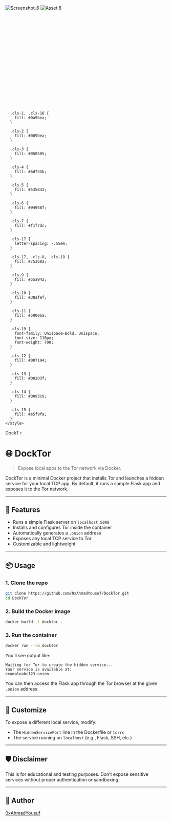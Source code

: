 ![Screenshot_6](https://github.com/user-attachments/assets/535fc71b-04c3-4bae-b575-0ace1af136a0)
![Asset 8](https://github.com/user-attachments/assets/383419ff-78f9-491b-9b93-4e7cd2faf012)<?xml version="1.0" encoding="UTF-8"?>
<svg id="Layer_2" data-name="Layer 2" xmlns="http://www.w3.org/2000/svg" viewBox="0 0 907.39 537.7">
  <defs>
    <style>
      .cls-1, .cls-2, .cls-3, .cls-4, .cls-5, .cls-6, .cls-7, .cls-8, .cls-9, .cls-10, .cls-11, .cls-12, .cls-13, .cls-14, .cls-15 {
        stroke-width: 0px;
      }

      .cls-1, .cls-16 {
        fill: #0a9bea;
      }

      .cls-2 {
        fill: #009bea;
      }

      .cls-3 {
        fill: #050505;
      }

      .cls-4 {
        fill: #6d735b;
      }

      .cls-5 {
        fill: #535843;
      }

      .cls-6 {
        fill: #94948f;
      }

      .cls-7 {
        fill: #f1f7dc;
      }

      .cls-17 {
        letter-spacing: -.55em;
      }

      .cls-17, .cls-8, .cls-18 {
        fill: #75368a;
      }

      .cls-9 {
        fill: #55a942;
      }

      .cls-10 {
        fill: #38afef;
      }

      .cls-11 {
        fill: #50006a;
      }

      .cls-19 {
        font-family: Unispace-Bold, Unispace;
        font-size: 116px;
        font-weight: 700;
      }

      .cls-12 {
        fill: #007194;
      }

      .cls-13 {
        fill: #00203f;
      }

      .cls-14 {
        fill: #0093c9;
      }

      .cls-15 {
        fill: #e5f9fa;
      }
    </style>
  </defs>
  <g id="Layer_1-2" data-name="Layer 1">
    <path class="cls-13" d="M312.46,535.35c-61.79-2.89-106.06-59.92-104.18-123.01,1.79-59.9,50.36-108.63,111.81-113.82,5.7-.48,14.56-9.29,15.35-15.13,8.97-66.09,55.49-118.54,120.55-134.03,62.24-14.82,128.24,11.42,164.79,65.27,1.03,1.52,5.05,2.72,6.58,1.93,44.34-22.89,88.81-23.3,131.51,2.44,43.01,25.93,63.99,65.44,63.91,115.97,0,2.34,2.97,6.34,5.15,6.8,48.09,10.17,83.65,56.28,79.05,103.01-5.28,53.62-46.13,92.36-98.11,92.48-80.5.18-161.01.05-241.51.05,0-.32-170.11,2.01-254.91-1.95Z"/>
    <path class="cls-11" d="M203.82,499.55c-58.87-3.04-120.87,13.28-168.08-37.25C2.01,426.22-8.69,383.93,7.25,337.18c16.18-47.48,50.99-74.61,100.43-83.04,1.42-.24,3.72-2.18,3.67-3.24-6.35-132.04,100.83-204.12,221.95-149.33C373.96,33.2,433.11-2.21,513.5.11c86.91,2.51,168.56,77.26,177.48,162.63.15,1.41-2.23,4.17-3.81,4.51-16.7,3.55-33.46,6.84-50.26,9.86-1.82.33-4.59-.93-5.96-2.37-51.32-53.68-113.67-74.1-185.44-55.49-73.43,19.03-118.34,68.35-136.59,142.08-.82,3.33-5.86,7.22-9.54,8.01-111.12,23.85-152.19,143.23-95.54,230.21Z"/>
    <g>
      <path class="cls-1" d="M453.61,262.34c28.2,0,56.41.01,84.61-.01,5.36,0,10.53-1.09,15.49-3.18,1.44-.61,1.9-1.15,1.08-2.82-6.28-12.78-4.92-25.31,1.53-37.6.25-.49.56-.94.85-1.41,3.87-6.23,3.9-6.27,9.76-1.64,7.65,6.05,13.68,13.22,15.42,23.21.28,1.61,1.22,1.3,2.42,1.2,7.51-.61,14.99-.77,22.3,1.58,3.19,1.03,5.79,3.08,8.59,4.8,1.32.82.73,1.66.35,2.55-6.34,15.18-17.81,22.78-34.19,22.71-3.34-.02-4.82.98-6.2,4.04-17.96,39.64-48.53,63.67-90.9,72.95-13.57,2.97-27.31,4.17-41.17,3.72-16.61-.54-32.49-3.88-46.63-13.21-14.7-9.7-23.85-23.45-29-40.06-3.43-11.05-4.64-22.33-3.37-33.89.26-2.39,1.05-2.98,3.36-2.98,28.57.08,57.14.05,85.71.05v-.02Z"/>
      <path class="cls-10" d="M410.11,161.93c.08.11,0,.26.13.35-.13.66-.5,1.23-.98,1.75.28-.7.57-1.4.85-2.1Z"/>
      <path class="cls-3" d="M516.08,235.7c.29.11.59.22.88.33.1.04.16.07.13.19-.31,1.23.28,2.13,1.27,2.88.58.44,1.29.7,1.93,1.07,1.23.7,2.35,1.49,3.23,2.56,2.59,3.16,2.18,7.55-.99,10.24-1.23,1.05-2.71,1.66-4.35,1.96-2.23.4-4.47.41-6.67-.16-2.42-.63-4.29-1.96-5.48-4-.78-1.34-.95-2.78-.83-4.27.14-1.76,1.01-3.2,2.31-4.47.71-.69,1.55-1.23,2.41-1.76.71-.44,1.41-.89,2.15-1.29,1.03-.56,1.28-1.39,1.11-2.4-.11-.68-.42-1.3-.78-1.89.16-.21.34-.23.59-.13.44.19.91.34,1.36.5.27-.01.47.15.71.22.28.08.54.2.82.3.07.03.15.05.18.13Z"/>
      <path class="cls-2" d="M516.08,235.7c-.57-.21-1.14-.43-1.71-.64.11-.27.13-.56.2-.84.39-1.56,1.03-3.03,1.88-4.42.02-.04.03-.09.12-.09-.21.79-.42,1.58-.63,2.36.02,0,.04.02.05.03,1.15-1.89,2.83-3.33,4.75-4.56-1.22,1.38-2.48,2.72-3.33,4.33,1.38-1.53,3.16-2.5,5.2-3.11-.38.32-.76.65-1.13.97-.85.73-1.64,1.51-2.41,2.31-.75.79-1.45,1.6-2.13,2.44-.28.35-.54.71-.81,1.07-.03.04-.05.09-.05.14Z"/>
      <path class="cls-15" d="M514.18,239.91c-.06.09-.1.19-.1.3-.03.09-.04.18-.09.26-.11.23-.21.47-.32.7-.28.6-.85.93-1.43,1.25-1.08.6-2.13,1.23-3,2.09-.87.86-1.42,1.87-1.68,3.01-.08.34-.02.67.05,1.01.32,1.44,1.05,2.7,1.99,3.87.55.69,1.16,1.32,2.01,1.73.06.03.11.05.22.11-.26-.03-.44-.11-.63-.17-.19-.06-.37-.13-.55-.21-2.33-1.03-3.93-2.65-4.54-4.93-.48-1.83-.23-3.64.94-5.26.52-.72,1.23-1.28,1.96-1.82.82-.62,1.68-1.18,2.6-1.69.61-.34,1.17-.74,1.63-1.25.5-.54.64-1.15.59-1.83-.05-.65-.36-1.21-.64-1.78-.02-.05-.05-.09-.07-.14,0,0,0-.01.02-.04.35.14.7.27,1.04.41.41.16.81.33,1.23.48.16.06.19.13.18.28-.02.4-.02.81-.02,1.21,0,.93.22,1.8.8,2.58.34.45.63.93.92,1.41.65,1.08.91,2.26,1.05,3.46.27,2.31.04,4.6-.52,6.86-.12.49-.39.92-.74,1.31.3-.69.48-1.42.69-2.13.39-1.31.39-2.63.27-3.97-.13-1.41-.72-2.67-1.44-3.89-.21-.36-.41-.73-.65-1.09-.39-.59-.45-1.25-.58-1.91-.02-.12-.04-.24-.07-.36-.02.48.06.95.12,1.42.08.58.38,1.07.69,1.56.85,1.37,1.41,2.82,1.64,4.38.1.71.05,1.41-.04,2.12-.13,1-.33,1.98-.58,2.96-.04.17-.18.3-.18.48-.11-.02-.06-.08-.05-.13.12-.45.2-.9.29-1.35.36-2.03-.1-3.9-1.27-5.64-.32-.48-.49-1-.54-1.55-.02-.21-.05-.42-.09-.63-.07.87-.08,1.74.52,2.49.36.46.58.97.76,1.51.61,1.8.4,3.58-.14,5.35-.18.59-.52,1.11-1.02,1.54-.07.06-.14.11-.22.16-.02-.02-.03-.04-.03-.04.43-.52.62-1.11.66-1.75.03-.53.12-1.05.13-1.57.02-.97-.26-1.88-.54-2.8-.03-.08-.05-.17-.08-.25-.03-.09-.06-.18-.09-.26h0c-.02-.1-.07-.19-.11-.26.06.07-.05.18.01.27.1.49.2.99.3,1.48.23,1.19.18,2.37-.03,3.55-.08.42-.19.83-.36,1.23-.04.09-.08.18-.13.29-.3-.1-.5-.28-.67-.5-.61-.78-1.03-1.65-1.1-2.61-.06-.92.35-1.7.93-2.42.2-.25.41-.5.54-.79.03-.07.08-.14.06-.27-.35.63-1.02,1.01-1.32,1.64-.51,1.09-.65,2.19-.13,3.32.21.47.37.96.74,1.35.12.13.24.25.4.41-.72-.17-1.36-.37-1.89-.78-1.17-.91-1.97-2.05-2.36-3.41-.27-.95.08-1.76.64-2.53.47-.65,1.08-1.17,1.81-1.58.57-.32,1.11-.67,1.47-1.21.27-.4.43-.83.51-1.29-.11.24-.22.48-.34.72-.33.66-.84,1.18-1.55,1.54-.78.39-1.49.85-2.03,1.51-.78.95-1,1.99-.77,3.15.35,1.77,1.47,2.98,3.2,3.78.04.02.07.03.1.05.01,0,.02.02.05.06-.88-.19-1.68-.45-2.28-1.08-.78-.82-1.5-1.68-2.05-2.65-.46-.81-.82-1.64-.95-2.55-.09-.67.18-1.27.46-1.86.53-1.1,1.4-1.95,2.47-2.64.65-.42,1.29-.84,1.97-1.22.68-.39,1.03-.96,1.24-1.63.05-.1.05-.2.1-.3.05-.19.09-.38.14-.57.03-.2.05-.4.1-.52-.03.13-.09.31-.19.49Z"/>
      <path class="cls-2" d="M516.56,254.71c.46-.37.83-.78,1.17-1.22.47-.59.7-1.28.9-1.96.29-.96.43-1.95.46-2.95.04-1.25,0-2.5-.28-3.73-.23-1.04-.44-2.09-.95-3.07-.32-.62-.7-1.21-1.13-1.77-.58-.77-.87-1.62-.89-2.55,0-.4-.05-.81.06-1.2.39.07.41.1.38.45-.06.73.21,1.37.65,1.96.46.61,1.12,1,1.81,1.38.99.54,1.93,1.15,2.83,1.83.87.66,1.54,1.45,2.03,2.37.35.67.58,1.37.69,2.1.14.94.11,1.89-.14,2.82-.3,1.08-.83,2.06-1.65,2.91-.71.73-1.55,1.26-2.51,1.68-.55.24-1.12.45-1.69.62-.56.17-1.14.3-1.74.35Z"/>
      <path class="cls-12" d="M514.18,239.91c.06-.21.12-.41.18-.61.02.23,0,.44-.1.65,0-.03,0-.06-.01-.08-.02.02-.05.03-.07.05Z"/>
      <path class="cls-14" d="M515.13,247.75c-.07-.15-.09-.3-.05-.52.09.2.16.35.16.51-.03-.03-.05-.06-.08-.08,0,.03-.01.06-.02.09Z"/>
      <path class="cls-12" d="M514.13,240.51c0,.11-.03.21-.1.3,0-.11.02-.21.1-.3Z"/>
      <path class="cls-12" d="M513.99,240.47c0-.1.04-.18.09-.26.02.1,0,.19-.09.26Z"/>
      <path class="cls-14" d="M515.23,247.75c.07.08.09.17.09.26-.07-.08-.1-.17-.09-.26Z"/>
      <path class="cls-3" d="M464,235.7c.29.11.59.22.88.33.1.04.16.07.13.19-.31,1.23.28,2.13,1.27,2.88.58.44,1.29.7,1.93,1.07,1.23.7,2.35,1.49,3.23,2.56,2.59,3.16,2.18,7.55-.99,10.24-1.23,1.05-2.71,1.66-4.35,1.96-2.23.4-4.47.41-6.67-.16-2.42-.63-4.29-1.96-5.48-4-.78-1.34-.95-2.78-.83-4.27.14-1.76,1.01-3.2,2.31-4.47.71-.69,1.55-1.23,2.41-1.76.71-.44,1.41-.89,2.15-1.29,1.03-.56,1.28-1.39,1.11-2.4-.11-.68-.42-1.3-.78-1.89.16-.21.34-.23.59-.13.44.19.91.34,1.36.5.27-.01.47.15.71.22.28.08.54.2.82.3.07.03.15.05.18.13Z"/>
      <path class="cls-2" d="M464,235.7c-.57-.21-1.14-.43-1.71-.64.11-.27.13-.56.2-.84.39-1.56,1.03-3.03,1.88-4.42.02-.04.03-.09.12-.09-.21.79-.42,1.58-.63,2.36.02,0,.04.02.05.03,1.15-1.89,2.83-3.33,4.75-4.56-1.22,1.38-2.48,2.72-3.33,4.33,1.38-1.53,3.16-2.5,5.2-3.11-.38.32-.76.65-1.13.97-.85.73-1.64,1.51-2.41,2.31-.75.79-1.45,1.6-2.13,2.44-.28.35-.54.71-.81,1.07-.03.04-.05.09-.05.14Z"/>
      <path class="cls-15" d="M462.11,239.91c-.06.09-.1.19-.1.3-.03.09-.04.18-.09.26-.11.23-.21.47-.32.7-.28.6-.85.93-1.43,1.25-1.08.6-2.13,1.23-3,2.09-.87.86-1.42,1.87-1.68,3.01-.08.34-.02.67.05,1.01.32,1.44,1.05,2.7,1.99,3.87.55.69,1.16,1.32,2.01,1.73.06.03.11.05.22.11-.26-.03-.44-.11-.63-.17-.19-.06-.37-.13-.55-.21-2.33-1.03-3.93-2.65-4.54-4.93-.48-1.83-.23-3.64.94-5.26.52-.72,1.23-1.28,1.96-1.82.82-.62,1.68-1.18,2.6-1.69.61-.34,1.17-.74,1.63-1.25.5-.54.64-1.15.59-1.83-.05-.65-.36-1.21-.64-1.78-.02-.05-.05-.09-.07-.14,0,0,0-.01.02-.04.35.14.7.27,1.04.41.41.16.81.33,1.23.48.16.06.19.13.18.28-.02.4-.02.81-.02,1.21,0,.93.22,1.8.8,2.58.34.45.63.93.92,1.41.65,1.08.91,2.26,1.05,3.46.27,2.31.04,4.6-.52,6.86-.12.49-.39.92-.74,1.31.3-.69.48-1.42.69-2.13.39-1.31.39-2.63.27-3.97-.13-1.41-.72-2.67-1.44-3.89-.21-.36-.41-.73-.65-1.09-.39-.59-.45-1.25-.58-1.91-.02-.12-.04-.24-.07-.36-.02.48.06.95.12,1.42.08.58.38,1.07.69,1.56.85,1.37,1.41,2.82,1.64,4.38.1.71.05,1.41-.04,2.12-.13,1-.33,1.98-.58,2.96-.04.17-.18.3-.18.48-.11-.02-.06-.08-.05-.13.12-.45.2-.9.29-1.35.36-2.03-.1-3.9-1.27-5.64-.32-.48-.49-1-.54-1.55-.02-.21-.05-.42-.09-.63-.07.87-.08,1.74.52,2.49.36.46.58.97.76,1.51.61,1.8.4,3.58-.14,5.35-.18.59-.52,1.11-1.02,1.54-.07.06-.14.11-.22.16-.02-.02-.03-.04-.03-.04.43-.52.62-1.11.66-1.75.03-.53.12-1.05.13-1.57.02-.97-.26-1.88-.54-2.8-.03-.08-.05-.17-.08-.25-.03-.09-.06-.18-.09-.26h0c-.02-.1-.07-.19-.11-.26.06.07-.05.18.01.27.1.49.2.99.3,1.48.23,1.19.18,2.37-.03,3.55-.08.42-.19.83-.36,1.23-.04.09-.08.18-.13.29-.3-.1-.5-.28-.67-.5-.61-.78-1.03-1.65-1.1-2.61-.06-.92.35-1.7.93-2.42.2-.25.41-.5.54-.79.03-.07.08-.14.06-.27-.35.63-1.02,1.01-1.32,1.64-.51,1.09-.65,2.19-.13,3.32.21.47.37.96.74,1.35.12.13.24.25.4.41-.72-.17-1.36-.37-1.89-.78-1.17-.91-1.97-2.05-2.36-3.41-.27-.95.08-1.76.64-2.53.47-.65,1.08-1.17,1.81-1.58.57-.32,1.11-.67,1.47-1.21.27-.4.43-.83.51-1.29-.11.24-.22.48-.34.72-.33.66-.84,1.18-1.55,1.54-.78.39-1.49.85-2.03,1.51-.78.95-1,1.99-.77,3.15.35,1.77,1.47,2.98,3.2,3.78.04.02.07.03.1.05.01,0,.02.02.05.06-.88-.19-1.68-.45-2.28-1.08-.78-.82-1.5-1.68-2.05-2.65-.46-.81-.82-1.64-.95-2.55-.09-.67.18-1.27.46-1.86.53-1.1,1.4-1.95,2.47-2.64.65-.42,1.29-.84,1.97-1.22.68-.39,1.03-.96,1.24-1.63.05-.1.05-.2.1-.3.05-.19.09-.38.14-.57.03-.2.05-.4.1-.52-.03.13-.09.31-.19.49Z"/>
      <path class="cls-2" d="M464.48,254.71c.46-.37.83-.78,1.17-1.22.47-.59.7-1.28.9-1.96.29-.96.43-1.95.46-2.95.04-1.25,0-2.5-.28-3.73-.23-1.04-.44-2.09-.95-3.07-.32-.62-.7-1.21-1.13-1.77-.58-.77-.87-1.62-.89-2.55,0-.4-.05-.81.06-1.2.39.07.41.1.38.45-.06.73.21,1.37.65,1.96.46.61,1.12,1,1.81,1.38.99.54,1.93,1.15,2.83,1.83.87.66,1.54,1.45,2.03,2.37.35.67.58,1.37.69,2.1.14.94.11,1.89-.14,2.82-.3,1.08-.83,2.06-1.65,2.91-.71.73-1.55,1.26-2.51,1.68-.55.24-1.12.45-1.69.62-.56.17-1.14.3-1.74.35Z"/>
      <path class="cls-12" d="M462.11,239.91c.06-.21.12-.41.18-.61.02.23,0,.44-.1.65,0-.03,0-.06-.01-.08-.02.02-.05.03-.07.05Z"/>
      <path class="cls-14" d="M463.05,247.75c-.07-.15-.09-.3-.05-.52.09.2.16.35.16.51-.03-.03-.05-.06-.08-.08,0,.03-.01.06-.02.09Z"/>
      <path class="cls-12" d="M462.05,240.51c0,.11-.03.21-.1.3,0-.11.02-.21.1-.3Z"/>
      <path class="cls-12" d="M461.91,240.47c0-.1.04-.18.09-.26.02.1,0,.19-.09.26Z"/>
      <path class="cls-14" d="M463.15,247.75c.07.08.09.17.09.26-.07-.08-.1-.17-.09-.26Z"/>
      <path class="cls-3" d="M490.04,235.7c.29.11.59.22.88.33.1.04.16.07.13.19-.31,1.23.28,2.13,1.27,2.88.58.44,1.29.7,1.93,1.07,1.23.7,2.35,1.49,3.23,2.56,2.59,3.16,2.18,7.55-.99,10.24-1.23,1.05-2.71,1.66-4.35,1.96-2.23.4-4.47.41-6.67-.16-2.42-.63-4.29-1.96-5.48-4-.78-1.34-.95-2.78-.83-4.27.14-1.76,1.01-3.2,2.31-4.47.71-.69,1.55-1.23,2.41-1.76.71-.44,1.41-.89,2.15-1.29,1.03-.56,1.28-1.39,1.11-2.4-.11-.68-.42-1.3-.78-1.89.16-.21.34-.23.59-.13.44.19.91.34,1.36.5.27-.01.47.15.71.22.28.08.54.2.82.3.07.03.15.05.18.13Z"/>
      <path class="cls-2" d="M490.04,235.7c-.57-.21-1.14-.43-1.71-.64.11-.27.13-.56.2-.84.39-1.56,1.03-3.03,1.88-4.42.02-.04.03-.09.12-.09-.21.79-.42,1.58-.63,2.36.02,0,.04.02.05.03,1.15-1.89,2.83-3.33,4.75-4.56-1.22,1.38-2.48,2.72-3.33,4.33,1.38-1.53,3.16-2.5,5.2-3.11-.38.32-.76.65-1.13.97-.85.73-1.64,1.51-2.41,2.31-.75.79-1.45,1.6-2.13,2.44-.28.35-.54.71-.81,1.07-.03.04-.05.09-.05.14Z"/>
      <path class="cls-15" d="M488.15,239.91c-.06.09-.1.19-.1.3-.03.09-.04.18-.09.26-.11.23-.21.47-.32.7-.28.6-.85.93-1.43,1.25-1.08.6-2.13,1.23-3,2.09-.87.86-1.42,1.87-1.68,3.01-.08.34-.02.67.05,1.01.32,1.44,1.05,2.7,1.99,3.87.55.69,1.16,1.32,2.01,1.73.06.03.11.05.22.11-.26-.03-.44-.11-.63-.17-.19-.06-.37-.13-.55-.21-2.33-1.03-3.93-2.65-4.54-4.93-.48-1.83-.23-3.64.94-5.26.52-.72,1.23-1.28,1.96-1.82.82-.62,1.68-1.18,2.6-1.69.61-.34,1.17-.74,1.63-1.25.5-.54.64-1.15.59-1.83-.05-.65-.36-1.21-.64-1.78-.02-.05-.05-.09-.07-.14,0,0,0-.01.02-.04.35.14.7.27,1.04.41.41.16.81.33,1.23.48.16.06.19.13.18.28-.02.4-.02.81-.02,1.21,0,.93.22,1.8.8,2.58.34.45.63.93.92,1.41.65,1.08.91,2.26,1.05,3.46.27,2.31.04,4.6-.52,6.86-.12.49-.39.92-.74,1.31.3-.69.48-1.42.69-2.13.39-1.31.39-2.63.27-3.97-.13-1.41-.72-2.67-1.44-3.89-.21-.36-.41-.73-.65-1.09-.39-.59-.45-1.25-.58-1.91-.02-.12-.04-.24-.07-.36-.02.48.06.95.12,1.42.08.58.38,1.07.69,1.56.85,1.37,1.41,2.82,1.64,4.38.1.71.05,1.41-.04,2.12-.13,1-.33,1.98-.58,2.96-.04.17-.18.3-.18.48-.11-.02-.06-.08-.05-.13.12-.45.2-.9.29-1.35.36-2.03-.1-3.9-1.27-5.64-.32-.48-.49-1-.54-1.55-.02-.21-.05-.42-.09-.63-.07.87-.08,1.74.52,2.49.36.46.58.97.76,1.51.61,1.8.4,3.58-.14,5.35-.18.59-.52,1.11-1.02,1.54-.07.06-.14.11-.22.16-.02-.02-.03-.04-.03-.04.43-.52.62-1.11.66-1.75.03-.53.12-1.05.13-1.57.02-.97-.26-1.88-.54-2.8-.03-.08-.05-.17-.08-.25-.03-.09-.06-.18-.09-.26h0c-.02-.1-.07-.19-.11-.26.06.07-.05.18.01.27.1.49.2.99.3,1.48.23,1.19.18,2.37-.03,3.55-.08.42-.19.83-.36,1.23-.04.09-.08.18-.13.29-.3-.1-.5-.28-.67-.5-.61-.78-1.03-1.65-1.1-2.61-.06-.92.35-1.7.93-2.42.2-.25.41-.5.54-.79.03-.07.08-.14.06-.27-.35.63-1.02,1.01-1.32,1.64-.51,1.09-.65,2.19-.13,3.32.21.47.37.96.74,1.35.12.13.24.25.4.41-.72-.17-1.36-.37-1.89-.78-1.17-.91-1.97-2.05-2.36-3.41-.27-.95.08-1.76.64-2.53.47-.65,1.08-1.17,1.81-1.58.57-.32,1.11-.67,1.47-1.21.27-.4.43-.83.51-1.29-.11.24-.22.48-.34.72-.33.66-.84,1.18-1.55,1.54-.78.39-1.49.85-2.03,1.51-.78.95-1,1.99-.77,3.15.35,1.77,1.47,2.98,3.2,3.78.04.02.07.03.1.05.01,0,.02.02.05.06-.88-.19-1.68-.45-2.28-1.08-.78-.82-1.5-1.68-2.05-2.65-.46-.81-.82-1.64-.95-2.55-.09-.67.18-1.27.46-1.86.53-1.1,1.4-1.95,2.47-2.64.65-.42,1.29-.84,1.97-1.22.68-.39,1.03-.96,1.24-1.63.05-.1.05-.2.1-.3.05-.19.09-.38.14-.57.03-.2.05-.4.1-.52-.03.13-.09.31-.19.49Z"/>
      <path class="cls-2" d="M490.52,254.71c.46-.37.83-.78,1.17-1.22.47-.59.7-1.28.9-1.96.29-.96.43-1.95.46-2.95.04-1.25,0-2.5-.28-3.73-.23-1.04-.44-2.09-.95-3.07-.32-.62-.7-1.21-1.13-1.77-.58-.77-.87-1.62-.89-2.55,0-.4-.05-.81.06-1.2.39.07.41.1.38.45-.06.73.21,1.37.65,1.96.46.61,1.12,1,1.81,1.38.99.54,1.93,1.15,2.83,1.83.87.66,1.54,1.45,2.03,2.37.35.67.58,1.37.69,2.1.14.94.11,1.89-.14,2.82-.3,1.08-.83,2.06-1.65,2.91-.71.73-1.55,1.26-2.51,1.68-.55.24-1.12.45-1.69.62-.56.17-1.14.3-1.74.35Z"/>
      <path class="cls-12" d="M488.15,239.91c.06-.21.12-.41.18-.61.02.23,0,.44-.1.65,0-.03,0-.06-.01-.08-.02.02-.05.03-.07.05Z"/>
      <path class="cls-14" d="M489.09,247.75c-.07-.15-.09-.3-.05-.52.09.2.16.35.16.51-.03-.03-.05-.06-.08-.08,0,.03-.01.06-.02.09Z"/>
      <path class="cls-12" d="M488.09,240.51c0,.11-.03.21-.1.3,0-.11.02-.21.1-.3Z"/>
      <path class="cls-12" d="M487.95,240.47c0-.1.04-.18.09-.26.02.1,0,.19-.09.26Z"/>
      <path class="cls-14" d="M489.19,247.75c.07.08.09.17.09.26-.07-.08-.1-.17-.09-.26Z"/>
      <path class="cls-3" d="M437.97,235.7c.29.11.59.22.88.33.1.04.16.07.13.19-.31,1.23.28,2.13,1.27,2.88.58.44,1.29.7,1.93,1.07,1.23.7,2.35,1.49,3.23,2.56,2.59,3.16,2.18,7.55-.99,10.24-1.23,1.05-2.71,1.66-4.35,1.96-2.23.4-4.47.41-6.67-.16-2.42-.63-4.29-1.96-5.48-4-.78-1.34-.95-2.78-.83-4.27.14-1.76,1.01-3.2,2.31-4.47.71-.69,1.55-1.23,2.41-1.76.71-.44,1.41-.89,2.15-1.29,1.03-.56,1.28-1.39,1.11-2.4-.11-.68-.42-1.3-.78-1.89.16-.21.34-.23.59-.13.44.19.91.34,1.36.5.27-.01.47.15.71.22.28.08.54.2.82.3.07.03.15.05.18.13Z"/>
      <path class="cls-2" d="M437.97,235.7c-.57-.21-1.14-.43-1.71-.64.11-.27.13-.56.2-.84.39-1.56,1.03-3.03,1.88-4.42.02-.04.03-.09.12-.09-.21.79-.42,1.58-.63,2.36.02,0,.04.02.05.03,1.15-1.89,2.83-3.33,4.75-4.56-1.22,1.38-2.48,2.72-3.33,4.33,1.38-1.53,3.16-2.5,5.2-3.11-.38.32-.76.65-1.13.97-.85.73-1.64,1.51-2.41,2.31-.75.79-1.45,1.6-2.13,2.44-.28.35-.54.71-.81,1.07-.03.04-.05.09-.05.14Z"/>
      <path class="cls-15" d="M436.07,239.91c-.06.09-.1.19-.1.3-.03.09-.04.18-.09.26-.11.23-.21.47-.32.7-.28.6-.85.93-1.43,1.25-1.08.6-2.13,1.23-3,2.09-.87.86-1.42,1.87-1.68,3.01-.08.34-.02.67.05,1.01.32,1.44,1.05,2.7,1.99,3.87.55.69,1.16,1.32,2.01,1.73.06.03.11.05.22.11-.26-.03-.44-.11-.63-.17-.19-.06-.37-.13-.55-.21-2.33-1.03-3.93-2.65-4.54-4.93-.48-1.83-.23-3.64.94-5.26.52-.72,1.23-1.28,1.96-1.82.82-.62,1.68-1.18,2.6-1.69.61-.34,1.17-.74,1.63-1.25.5-.54.64-1.15.59-1.83-.05-.65-.36-1.21-.64-1.78-.02-.05-.05-.09-.07-.14,0,0,0-.01.02-.04.35.14.7.27,1.04.41.41.16.81.33,1.23.48.16.06.19.13.18.28-.02.4-.02.81-.02,1.21,0,.93.22,1.8.8,2.58.34.45.63.93.92,1.41.65,1.08.91,2.26,1.05,3.46.27,2.31.04,4.6-.52,6.86-.12.49-.39.92-.74,1.31.3-.69.48-1.42.69-2.13.39-1.31.39-2.63.27-3.97-.13-1.41-.72-2.67-1.44-3.89-.21-.36-.41-.73-.65-1.09-.39-.59-.45-1.25-.58-1.91-.02-.12-.04-.24-.07-.36-.02.48.06.95.12,1.42.08.58.38,1.07.69,1.56.85,1.37,1.41,2.82,1.64,4.38.1.71.05,1.41-.04,2.12-.13,1-.33,1.98-.58,2.96-.04.17-.18.3-.18.48-.11-.02-.06-.08-.05-.13.12-.45.2-.9.29-1.35.36-2.03-.1-3.9-1.27-5.64-.32-.48-.49-1-.54-1.55-.02-.21-.05-.42-.09-.63-.07.87-.08,1.74.52,2.49.36.46.58.97.76,1.51.61,1.8.4,3.58-.14,5.35-.18.59-.52,1.11-1.02,1.54-.07.06-.14.11-.22.16-.02-.02-.03-.04-.03-.04.43-.52.62-1.11.66-1.75.03-.53.12-1.05.13-1.57.02-.97-.26-1.88-.54-2.8-.03-.08-.05-.17-.08-.25-.03-.09-.06-.18-.09-.26h0c-.02-.1-.07-.19-.11-.26.06.07-.05.18.01.27.1.49.2.99.3,1.48.23,1.19.18,2.37-.03,3.55-.08.42-.19.83-.36,1.23-.04.09-.08.18-.13.29-.3-.1-.5-.28-.67-.5-.61-.78-1.03-1.65-1.1-2.61-.06-.92.35-1.7.93-2.42.2-.25.41-.5.54-.79.03-.07.08-.14.06-.27-.35.63-1.02,1.01-1.32,1.64-.51,1.09-.65,2.19-.13,3.32.21.47.37.96.74,1.35.12.13.24.25.4.41-.72-.17-1.36-.37-1.89-.78-1.17-.91-1.97-2.05-2.36-3.41-.27-.95.08-1.76.64-2.53.47-.65,1.08-1.17,1.81-1.58.57-.32,1.11-.67,1.47-1.21.27-.4.43-.83.51-1.29-.11.24-.22.48-.34.72-.33.66-.84,1.18-1.55,1.54-.78.39-1.49.85-2.03,1.51-.78.95-1,1.99-.77,3.15.35,1.77,1.47,2.98,3.2,3.78.04.02.07.03.1.05.01,0,.02.02.05.06-.88-.19-1.68-.45-2.28-1.08-.78-.82-1.5-1.68-2.05-2.65-.46-.81-.82-1.64-.95-2.55-.09-.67.18-1.27.46-1.86.53-1.1,1.4-1.95,2.47-2.64.65-.42,1.29-.84,1.97-1.22.68-.39,1.03-.96,1.24-1.63.05-.1.05-.2.1-.3.05-.19.09-.38.14-.57.03-.2.05-.4.1-.52-.03.13-.09.31-.19.49Z"/>
      <path class="cls-2" d="M438.44,254.71c.46-.37.83-.78,1.17-1.22.47-.59.7-1.28.9-1.96.29-.96.43-1.95.46-2.95.04-1.25,0-2.5-.28-3.73-.23-1.04-.44-2.09-.95-3.07-.32-.62-.7-1.21-1.13-1.77-.58-.77-.87-1.62-.89-2.55,0-.4-.05-.81.06-1.2.39.07.41.1.38.45-.06.73.21,1.37.65,1.96.46.61,1.12,1,1.81,1.38.99.54,1.93,1.15,2.83,1.83.87.66,1.54,1.45,2.03,2.37.35.67.58,1.37.69,2.1.14.94.11,1.89-.14,2.82-.3,1.08-.83,2.06-1.65,2.91-.71.73-1.55,1.26-2.51,1.68-.55.24-1.12.45-1.69.62-.56.17-1.14.3-1.74.35Z"/>
      <path class="cls-12" d="M436.07,239.91c.06-.21.12-.41.18-.61.02.23,0,.44-.1.65,0-.03,0-.06-.01-.08-.02.02-.05.03-.07.05Z"/>
      <path class="cls-14" d="M437.01,247.75c-.07-.15-.09-.3-.05-.52.09.2.16.35.16.51-.03-.03-.05-.06-.08-.08,0,.03-.01.06-.02.09Z"/>
      <path class="cls-12" d="M436.01,240.51c0,.11-.03.21-.1.3,0-.11.02-.21.1-.3Z"/>
      <path class="cls-12" d="M435.87,240.47c0-.1.04-.18.09-.26.02.1,0,.19-.09.26Z"/>
      <path class="cls-14" d="M437.11,247.75c.07.08.09.17.09.26-.07-.08-.1-.17-.09-.26Z"/>
      <path class="cls-3" d="M464,206.41c.29.11.59.22.88.33.1.04.16.07.13.19-.31,1.23.28,2.13,1.27,2.88.58.44,1.29.7,1.93,1.07,1.23.7,2.35,1.49,3.23,2.56,2.59,3.16,2.18,7.55-.99,10.24-1.23,1.05-2.71,1.66-4.35,1.96-2.23.4-4.47.41-6.67-.16-2.42-.63-4.29-1.96-5.48-4-.78-1.34-.95-2.78-.83-4.27.14-1.76,1.01-3.2,2.31-4.47.71-.69,1.55-1.23,2.41-1.76.71-.44,1.41-.89,2.15-1.29,1.03-.56,1.28-1.39,1.11-2.4-.11-.68-.42-1.3-.78-1.89.16-.21.34-.23.59-.13.44.19.91.34,1.36.5.27-.01.47.15.71.22.28.08.54.2.82.3.07.03.15.05.18.13Z"/>
      <path class="cls-2" d="M464,206.41c-.57-.21-1.14-.43-1.71-.64.11-.27.13-.56.2-.84.39-1.56,1.03-3.03,1.88-4.42.02-.04.03-.09.12-.09-.21.79-.42,1.58-.63,2.36.02,0,.04.02.05.03,1.15-1.89,2.83-3.33,4.75-4.56-1.22,1.38-2.48,2.72-3.33,4.33,1.38-1.53,3.16-2.5,5.2-3.11-.38.32-.76.65-1.13.97-.85.73-1.64,1.51-2.41,2.31-.75.79-1.45,1.6-2.13,2.44-.28.35-.54.71-.81,1.07-.03.04-.05.09-.05.14Z"/>
      <path class="cls-15" d="M462.11,210.61c-.06.09-.1.19-.1.3-.03.09-.04.18-.09.26-.11.23-.21.47-.32.7-.28.6-.85.93-1.43,1.25-1.08.6-2.13,1.23-3,2.09-.87.86-1.42,1.87-1.68,3.01-.08.34-.02.67.05,1.01.32,1.44,1.05,2.7,1.99,3.87.55.69,1.16,1.32,2.01,1.73.06.03.11.05.22.11-.26-.03-.44-.11-.63-.17-.19-.06-.37-.13-.55-.21-2.33-1.03-3.93-2.65-4.54-4.93-.48-1.83-.23-3.64.94-5.26.52-.72,1.23-1.28,1.96-1.82.82-.62,1.68-1.18,2.6-1.69.61-.34,1.17-.74,1.63-1.25.5-.54.64-1.15.59-1.83-.05-.65-.36-1.21-.64-1.78-.02-.05-.05-.09-.07-.14,0,0,0-.01.02-.04.35.14.7.27,1.04.41.41.16.81.33,1.23.48.16.06.19.13.18.28-.02.4-.02.81-.02,1.21,0,.93.22,1.8.8,2.58.34.45.63.93.92,1.41.65,1.08.91,2.26,1.05,3.46.27,2.31.04,4.6-.52,6.86-.12.49-.39.92-.74,1.31.3-.69.48-1.42.69-2.13.39-1.31.39-2.63.27-3.97-.13-1.41-.72-2.67-1.44-3.89-.21-.36-.41-.73-.65-1.09-.39-.59-.45-1.25-.58-1.91-.02-.12-.04-.24-.07-.36-.02.48.06.95.12,1.42.08.58.38,1.07.69,1.56.85,1.37,1.41,2.82,1.64,4.38.1.71.05,1.41-.04,2.12-.13,1-.33,1.98-.58,2.96-.04.17-.18.3-.18.48-.11-.02-.06-.08-.05-.13.12-.45.2-.9.29-1.35.36-2.03-.1-3.9-1.27-5.64-.32-.48-.49-1-.54-1.55-.02-.21-.05-.42-.09-.63-.07.87-.08,1.74.52,2.49.36.46.58.97.76,1.51.61,1.8.4,3.58-.14,5.35-.18.59-.52,1.11-1.02,1.54-.07.06-.14.11-.22.16-.02-.02-.03-.04-.03-.04.43-.52.62-1.11.66-1.75.03-.53.12-1.05.13-1.57.02-.97-.26-1.88-.54-2.8-.03-.08-.05-.17-.08-.25-.03-.09-.06-.18-.09-.26h0c-.02-.1-.07-.19-.11-.26.06.07-.05.18.01.27.1.49.2.99.3,1.48.23,1.19.18,2.37-.03,3.55-.08.42-.19.83-.36,1.23-.04.09-.08.18-.13.29-.3-.1-.5-.28-.67-.5-.61-.78-1.03-1.65-1.1-2.61-.06-.92.35-1.7.93-2.42.2-.25.41-.5.54-.79.03-.07.08-.14.06-.27-.35.63-1.02,1.01-1.32,1.64-.51,1.09-.65,2.19-.13,3.32.21.47.37.96.74,1.35.12.13.24.25.4.41-.72-.17-1.36-.37-1.89-.78-1.17-.91-1.97-2.05-2.36-3.41-.27-.95.08-1.76.64-2.53.47-.65,1.08-1.17,1.81-1.58.57-.32,1.11-.67,1.47-1.21.27-.4.43-.83.51-1.29-.11.24-.22.48-.34.72-.33.66-.84,1.18-1.55,1.54-.78.39-1.49.85-2.03,1.51-.78.95-1,1.99-.77,3.15.35,1.77,1.47,2.98,3.2,3.78.04.02.07.03.1.05.01,0,.02.02.05.06-.88-.19-1.68-.45-2.28-1.08-.78-.82-1.5-1.68-2.05-2.65-.46-.81-.82-1.64-.95-2.55-.09-.67.18-1.27.46-1.86.53-1.1,1.4-1.95,2.47-2.64.65-.42,1.29-.84,1.97-1.22.68-.39,1.03-.96,1.24-1.63.05-.1.05-.2.1-.3.05-.19.09-.38.14-.57.03-.2.05-.4.1-.52-.03.13-.09.31-.19.49Z"/>
      <path class="cls-2" d="M464.48,225.41c.46-.37.83-.78,1.17-1.22.47-.59.7-1.28.9-1.96.29-.96.43-1.95.46-2.95.04-1.25,0-2.5-.28-3.73-.23-1.04-.44-2.09-.95-3.07-.32-.62-.7-1.21-1.13-1.77-.58-.77-.87-1.62-.89-2.55,0-.4-.05-.81.06-1.2.39.07.41.1.38.45-.06.73.21,1.37.65,1.96.46.61,1.12,1,1.81,1.38.99.54,1.93,1.15,2.83,1.83.87.66,1.54,1.45,2.03,2.37.35.67.58,1.37.69,2.1.14.94.11,1.89-.14,2.82-.3,1.08-.83,2.06-1.65,2.91-.71.73-1.55,1.26-2.51,1.68-.55.24-1.12.45-1.69.62-.56.17-1.14.3-1.74.35Z"/>
      <path class="cls-12" d="M462.11,210.61c.06-.21.12-.41.18-.61.02.23,0,.44-.1.65,0-.03,0-.06-.01-.08-.02.02-.05.03-.07.05Z"/>
      <path class="cls-14" d="M463.05,218.46c-.07-.15-.09-.3-.05-.52.09.2.16.35.16.51-.03-.03-.05-.06-.08-.08,0,.03-.01.06-.02.09Z"/>
      <path class="cls-12" d="M462.05,211.22c0,.11-.03.21-.1.3,0-.11.02-.21.1-.3Z"/>
      <path class="cls-12" d="M461.91,211.17c0-.1.04-.18.09-.26.02.1,0,.19-.09.26Z"/>
      <path class="cls-14" d="M463.15,218.45c.07.08.09.17.09.26-.07-.08-.1-.17-.09-.26Z"/>
      <path class="cls-3" d="M490.04,206.41c.29.11.59.22.88.33.1.04.16.07.13.19-.31,1.23.28,2.13,1.27,2.88.58.44,1.29.7,1.93,1.07,1.23.7,2.35,1.49,3.23,2.56,2.59,3.16,2.18,7.55-.99,10.24-1.23,1.05-2.71,1.66-4.35,1.96-2.23.4-4.47.41-6.67-.16-2.42-.63-4.29-1.96-5.48-4-.78-1.34-.95-2.78-.83-4.27.14-1.76,1.01-3.2,2.31-4.47.71-.69,1.55-1.23,2.41-1.76.71-.44,1.41-.89,2.15-1.29,1.03-.56,1.28-1.39,1.11-2.4-.11-.68-.42-1.3-.78-1.89.16-.21.34-.23.59-.13.44.19.91.34,1.36.5.27-.01.47.15.71.22.28.08.54.2.82.3.07.03.15.05.18.13Z"/>
      <path class="cls-2" d="M490.04,206.41c-.57-.21-1.14-.43-1.71-.64.11-.27.13-.56.2-.84.39-1.56,1.03-3.03,1.88-4.42.02-.04.03-.09.12-.09-.21.79-.42,1.58-.63,2.36.02,0,.04.02.05.03,1.15-1.89,2.83-3.33,4.75-4.56-1.22,1.38-2.48,2.72-3.33,4.33,1.38-1.53,3.16-2.5,5.2-3.11-.38.32-.76.65-1.13.97-.85.73-1.64,1.51-2.41,2.31-.75.79-1.45,1.6-2.13,2.44-.28.35-.54.71-.81,1.07-.03.04-.05.09-.05.14Z"/>
      <path class="cls-15" d="M488.15,210.61c-.06.09-.1.19-.1.3-.03.09-.04.18-.09.26-.11.23-.21.47-.32.7-.28.6-.85.93-1.43,1.25-1.08.6-2.13,1.23-3,2.09-.87.86-1.42,1.87-1.68,3.01-.08.34-.02.67.05,1.01.32,1.44,1.05,2.7,1.99,3.87.55.69,1.16,1.32,2.01,1.73.06.03.11.05.22.11-.26-.03-.44-.11-.63-.17-.19-.06-.37-.13-.55-.21-2.33-1.03-3.93-2.65-4.54-4.93-.48-1.83-.23-3.64.94-5.26.52-.72,1.23-1.28,1.96-1.82.82-.62,1.68-1.18,2.6-1.69.61-.34,1.17-.74,1.63-1.25.5-.54.64-1.15.59-1.83-.05-.65-.36-1.21-.64-1.78-.02-.05-.05-.09-.07-.14,0,0,0-.01.02-.04.35.14.7.27,1.04.41.41.16.81.33,1.23.48.16.06.19.13.18.28-.02.4-.02.81-.02,1.21,0,.93.22,1.8.8,2.58.34.45.63.93.92,1.41.65,1.08.91,2.26,1.05,3.46.27,2.31.04,4.6-.52,6.86-.12.49-.39.92-.74,1.31.3-.69.48-1.42.69-2.13.39-1.31.39-2.63.27-3.97-.13-1.41-.72-2.67-1.44-3.89-.21-.36-.41-.73-.65-1.09-.39-.59-.45-1.25-.58-1.91-.02-.12-.04-.24-.07-.36-.02.48.06.95.12,1.42.08.58.38,1.07.69,1.56.85,1.37,1.41,2.82,1.64,4.38.1.71.05,1.41-.04,2.12-.13,1-.33,1.98-.58,2.96-.04.17-.18.3-.18.48-.11-.02-.06-.08-.05-.13.12-.45.2-.9.29-1.35.36-2.03-.1-3.9-1.27-5.64-.32-.48-.49-1-.54-1.55-.02-.21-.05-.42-.09-.63-.07.87-.08,1.74.52,2.49.36.46.58.97.76,1.51.61,1.8.4,3.58-.14,5.35-.18.59-.52,1.11-1.02,1.54-.07.06-.14.11-.22.16-.02-.02-.03-.04-.03-.04.43-.52.62-1.11.66-1.75.03-.53.12-1.05.13-1.57.02-.97-.26-1.88-.54-2.8-.03-.08-.05-.17-.08-.25-.03-.09-.06-.18-.09-.26h0c-.02-.1-.07-.19-.11-.26.06.07-.05.18.01.27.1.49.2.99.3,1.48.23,1.19.18,2.37-.03,3.55-.08.42-.19.83-.36,1.23-.04.09-.08.18-.13.29-.3-.1-.5-.28-.67-.5-.61-.78-1.03-1.65-1.1-2.61-.06-.92.35-1.7.93-2.42.2-.25.41-.5.54-.79.03-.07.08-.14.06-.27-.35.63-1.02,1.01-1.32,1.64-.51,1.09-.65,2.19-.13,3.32.21.47.37.96.74,1.35.12.13.24.25.4.41-.72-.17-1.36-.37-1.89-.78-1.17-.91-1.97-2.05-2.36-3.41-.27-.95.08-1.76.64-2.53.47-.65,1.08-1.17,1.81-1.58.57-.32,1.11-.67,1.47-1.21.27-.4.43-.83.51-1.29-.11.24-.22.48-.34.72-.33.66-.84,1.18-1.55,1.54-.78.39-1.49.85-2.03,1.51-.78.95-1,1.99-.77,3.15.35,1.77,1.47,2.98,3.2,3.78.04.02.07.03.1.05.01,0,.02.02.05.06-.88-.19-1.68-.45-2.28-1.08-.78-.82-1.5-1.68-2.05-2.65-.46-.81-.82-1.64-.95-2.55-.09-.67.18-1.27.46-1.86.53-1.1,1.4-1.95,2.47-2.64.65-.42,1.29-.84,1.97-1.22.68-.39,1.03-.96,1.24-1.63.05-.1.05-.2.1-.3.05-.19.09-.38.14-.57.03-.2.05-.4.1-.52-.03.13-.09.31-.19.49Z"/>
      <path class="cls-2" d="M490.52,225.41c.46-.37.83-.78,1.17-1.22.47-.59.7-1.28.9-1.96.29-.96.43-1.95.46-2.95.04-1.25,0-2.5-.28-3.73-.23-1.04-.44-2.09-.95-3.07-.32-.62-.7-1.21-1.13-1.77-.58-.77-.87-1.62-.89-2.55,0-.4-.05-.81.06-1.2.39.07.41.1.38.45-.06.73.21,1.37.65,1.96.46.61,1.12,1,1.81,1.38.99.54,1.93,1.15,2.83,1.83.87.66,1.54,1.45,2.03,2.37.35.67.58,1.37.69,2.1.14.94.11,1.89-.14,2.82-.3,1.08-.83,2.06-1.65,2.91-.71.73-1.55,1.26-2.51,1.68-.55.24-1.12.45-1.69.62-.56.17-1.14.3-1.74.35Z"/>
      <path class="cls-12" d="M488.15,210.61c.06-.21.12-.41.18-.61.02.23,0,.44-.1.65,0-.03,0-.06-.01-.08-.02.02-.05.03-.07.05Z"/>
      <path class="cls-14" d="M489.09,218.46c-.07-.15-.09-.3-.05-.52.09.2.16.35.16.51-.03-.03-.05-.06-.08-.08,0,.03-.01.06-.02.09Z"/>
      <path class="cls-12" d="M488.09,211.22c0,.11-.03.21-.1.3,0-.11.02-.21.1-.3Z"/>
      <path class="cls-12" d="M487.95,211.17c0-.1.04-.18.09-.26.02.1,0,.19-.09.26Z"/>
      <path class="cls-14" d="M489.19,218.45c.07.08.09.17.09.26-.07-.08-.1-.17-.09-.26Z"/>
      <g>
        <path class="cls-3" d="M488.42,177.11c.29.11.59.22.88.33.1.04.16.07.13.19-.31,1.23.28,2.13,1.27,2.88.58.44,1.29.7,1.93,1.07,1.23.7,2.35,1.49,3.23,2.56,2.59,3.16,2.18,7.55-.99,10.24-1.23,1.05-2.71,1.66-4.35,1.96-2.23.4-4.47.41-6.67-.16-2.42-.63-4.29-1.96-5.48-4-.78-1.34-.95-2.78-.83-4.27.14-1.76,1.01-3.2,2.31-4.47.71-.69,1.55-1.23,2.41-1.76.71-.44,1.41-.89,2.15-1.29,1.03-.56,1.28-1.39,1.11-2.4-.11-.68-.42-1.3-.78-1.89.16-.21.34-.23.59-.13.44.19.91.34,1.36.5.27-.01.47.15.71.22.28.08.54.2.82.3.07.03.15.05.18.13Z"/>
        <path class="cls-2" d="M488.42,177.11c-.57-.21-1.14-.43-1.71-.64.11-.27.13-.56.2-.84.39-1.56,1.03-3.03,1.88-4.42.02-.04.03-.09.12-.09-.21.79-.42,1.58-.63,2.36.02,0,.04.02.05.03,1.15-1.89,2.83-3.33,4.75-4.56-1.22,1.38-2.48,2.72-3.33,4.33,1.38-1.53,3.16-2.5,5.2-3.11-.38.32-.76.65-1.13.97-.85.73-1.64,1.51-2.41,2.31-.75.79-1.45,1.6-2.13,2.44-.28.35-.54.71-.81,1.07-.03.04-.05.09-.05.14Z"/>
        <path class="cls-15" d="M486.52,181.32c-.06.09-.1.19-.1.3-.03.09-.04.18-.09.26-.11.23-.21.47-.32.7-.28.6-.85.93-1.43,1.25-1.08.6-2.13,1.23-3,2.09-.87.86-1.42,1.87-1.68,3.01-.08.34-.02.67.05,1.01.32,1.44,1.05,2.7,1.99,3.87.55.69,1.16,1.32,2.01,1.73.06.03.11.05.22.11-.26-.03-.44-.11-.63-.17-.19-.06-.37-.13-.55-.21-2.33-1.03-3.93-2.65-4.54-4.93-.48-1.83-.23-3.64.94-5.26.52-.72,1.23-1.28,1.96-1.82.82-.62,1.68-1.18,2.6-1.69.61-.34,1.17-.74,1.63-1.25.5-.54.64-1.15.59-1.83-.05-.65-.36-1.21-.64-1.78-.02-.05-.05-.09-.07-.14,0,0,0-.01.02-.04.35.14.7.27,1.04.41.41.16.81.33,1.23.48.16.06.19.13.18.28-.02.4-.02.81-.02,1.21,0,.93.22,1.8.8,2.58.34.45.63.93.92,1.41.65,1.08.91,2.26,1.05,3.46.27,2.31.04,4.6-.52,6.86-.12.49-.39.92-.74,1.31.3-.69.48-1.42.69-2.13.39-1.31.39-2.63.27-3.97-.13-1.41-.72-2.67-1.44-3.89-.21-.36-.41-.73-.65-1.09-.39-.59-.45-1.25-.58-1.91-.02-.12-.04-.24-.07-.36-.02.48.06.95.12,1.42.08.58.38,1.07.69,1.56.85,1.37,1.41,2.82,1.64,4.38.1.71.05,1.41-.04,2.12-.13,1-.33,1.98-.58,2.96-.04.17-.18.3-.18.48-.11-.02-.06-.08-.05-.13.12-.45.2-.9.29-1.35.36-2.03-.1-3.9-1.27-5.64-.32-.48-.49-1-.54-1.55-.02-.21-.05-.42-.09-.63-.07.87-.08,1.74.52,2.49.36.46.58.97.76,1.51.61,1.8.4,3.58-.14,5.35-.18.59-.52,1.11-1.02,1.54-.07.06-.14.11-.22.16-.02-.02-.03-.04-.03-.04.43-.52.62-1.11.66-1.75.03-.53.12-1.05.13-1.57.02-.97-.26-1.88-.54-2.8-.03-.08-.05-.17-.08-.25-.03-.09-.06-.18-.09-.26h0c-.02-.1-.07-.19-.11-.26.06.07-.05.18.01.27.1.49.2.99.3,1.48.23,1.19.18,2.37-.03,3.55-.08.42-.19.83-.36,1.23-.04.09-.08.18-.13.29-.3-.1-.5-.28-.67-.5-.61-.78-1.03-1.65-1.1-2.61-.06-.92.35-1.7.93-2.42.2-.25.41-.5.54-.79.03-.07.08-.14.06-.27-.35.63-1.02,1.01-1.32,1.64-.51,1.09-.65,2.19-.13,3.32.21.47.37.96.74,1.35.12.13.24.25.4.41-.72-.17-1.36-.37-1.89-.78-1.17-.91-1.97-2.05-2.36-3.41-.27-.95.08-1.76.64-2.53.47-.65,1.08-1.17,1.81-1.58.57-.32,1.11-.67,1.47-1.21.27-.4.43-.83.51-1.29-.11.24-.22.48-.34.72-.33.66-.84,1.18-1.55,1.54-.78.39-1.49.85-2.03,1.51-.78.95-1,1.99-.77,3.15.35,1.77,1.47,2.98,3.2,3.78.04.02.07.03.1.05.01,0,.02.02.05.06-.88-.19-1.68-.45-2.28-1.08-.78-.82-1.5-1.68-2.05-2.65-.46-.81-.82-1.64-.95-2.55-.09-.67.18-1.27.46-1.86.53-1.1,1.4-1.95,2.47-2.64.65-.42,1.29-.84,1.97-1.22.68-.39,1.03-.96,1.24-1.63.05-.1.05-.2.1-.3.05-.19.09-.38.14-.57.03-.2.05-.4.1-.52-.03.13-.09.31-.19.49Z"/>
        <path class="cls-2" d="M488.89,196.12c.46-.37.83-.78,1.17-1.22.47-.59.7-1.28.9-1.96.29-.96.43-1.95.46-2.95.04-1.25,0-2.5-.28-3.73-.23-1.04-.44-2.09-.95-3.07-.32-.62-.7-1.21-1.13-1.77-.58-.77-.87-1.62-.89-2.55,0-.4-.05-.81.06-1.2.39.07.41.1.38.45-.06.73.21,1.37.65,1.96.46.61,1.12,1,1.81,1.38.99.54,1.93,1.15,2.83,1.83.87.66,1.54,1.45,2.03,2.37.35.67.58,1.37.69,2.1.14.94.11,1.89-.14,2.82-.3,1.08-.83,2.06-1.65,2.91-.71.73-1.55,1.26-2.51,1.68-.55.24-1.12.45-1.69.62-.56.17-1.14.3-1.74.35Z"/>
        <path class="cls-12" d="M486.52,181.32c.06-.21.12-.41.18-.61.02.23,0,.44-.1.65,0-.03,0-.06-.01-.08-.02.02-.05.03-.07.05Z"/>
        <path class="cls-14" d="M487.46,189.16c-.07-.15-.09-.3-.05-.52.09.2.16.35.16.51-.03-.03-.05-.06-.08-.08,0,.03-.01.06-.02.09Z"/>
        <path class="cls-12" d="M486.47,181.92c0,.11-.03.21-.1.3,0-.11.02-.21.1-.3Z"/>
        <path class="cls-12" d="M486.32,181.88c0-.1.04-.18.09-.26.02.1,0,.19-.09.26Z"/>
        <path class="cls-14" d="M487.56,189.16c.07.08.09.17.09.26-.07-.08-.1-.17-.09-.26Z"/>
      </g>
      <path class="cls-3" d="M437.97,206.41c.29.11.59.22.88.33.1.04.16.07.13.19-.31,1.23.28,2.13,1.27,2.88.58.44,1.29.7,1.93,1.07,1.23.7,2.35,1.49,3.23,2.56,2.59,3.16,2.18,7.55-.99,10.24-1.23,1.05-2.71,1.66-4.35,1.96-2.23.4-4.47.41-6.67-.16-2.42-.63-4.29-1.96-5.48-4-.78-1.34-.95-2.78-.83-4.27.14-1.76,1.01-3.2,2.31-4.47.71-.69,1.55-1.23,2.41-1.76.71-.44,1.41-.89,2.15-1.29,1.03-.56,1.28-1.39,1.11-2.4-.11-.68-.42-1.3-.78-1.89.16-.21.34-.23.59-.13.44.19.91.34,1.36.5.27-.01.47.15.71.22.28.08.54.2.82.3.07.03.15.05.18.13Z"/>
      <path class="cls-2" d="M437.97,206.41c-.57-.21-1.14-.43-1.71-.64.11-.27.13-.56.2-.84.39-1.56,1.03-3.03,1.88-4.42.02-.04.03-.09.12-.09-.21.79-.42,1.58-.63,2.36.02,0,.04.02.05.03,1.15-1.89,2.83-3.33,4.75-4.56-1.22,1.38-2.48,2.72-3.33,4.33,1.38-1.53,3.16-2.5,5.2-3.11-.38.32-.76.65-1.13.97-.85.73-1.64,1.51-2.41,2.31-.75.79-1.45,1.6-2.13,2.44-.28.35-.54.71-.81,1.07-.03.04-.05.09-.05.14Z"/>
      <path class="cls-15" d="M436.07,210.61c-.06.09-.1.19-.1.3-.03.09-.04.18-.09.26-.11.23-.21.47-.32.7-.28.6-.85.93-1.43,1.25-1.08.6-2.13,1.23-3,2.09-.87.86-1.42,1.87-1.68,3.01-.08.34-.02.67.05,1.01.32,1.44,1.05,2.7,1.99,3.87.55.69,1.16,1.32,2.01,1.73.06.03.11.05.22.11-.26-.03-.44-.11-.63-.17-.19-.06-.37-.13-.55-.21-2.33-1.03-3.93-2.65-4.54-4.93-.48-1.83-.23-3.64.94-5.26.52-.72,1.23-1.28,1.96-1.82.82-.62,1.68-1.18,2.6-1.69.61-.34,1.17-.74,1.63-1.25.5-.54.64-1.15.59-1.83-.05-.65-.36-1.21-.64-1.78-.02-.05-.05-.09-.07-.14,0,0,0-.01.02-.04.35.14.7.27,1.04.41.41.16.81.33,1.23.48.16.06.19.13.18.28-.02.4-.02.81-.02,1.21,0,.93.22,1.8.8,2.58.34.45.63.93.92,1.41.65,1.08.91,2.26,1.05,3.46.27,2.31.04,4.6-.52,6.86-.12.49-.39.92-.74,1.31.3-.69.48-1.42.69-2.13.39-1.31.39-2.63.27-3.97-.13-1.41-.72-2.67-1.44-3.89-.21-.36-.41-.73-.65-1.09-.39-.59-.45-1.25-.58-1.91-.02-.12-.04-.24-.07-.36-.02.48.06.95.12,1.42.08.58.38,1.07.69,1.56.85,1.37,1.41,2.82,1.64,4.38.1.71.05,1.41-.04,2.12-.13,1-.33,1.98-.58,2.96-.04.17-.18.3-.18.48-.11-.02-.06-.08-.05-.13.12-.45.2-.9.29-1.35.36-2.03-.1-3.9-1.27-5.64-.32-.48-.49-1-.54-1.55-.02-.21-.05-.42-.09-.63-.07.87-.08,1.74.52,2.49.36.46.58.97.76,1.51.61,1.8.4,3.58-.14,5.35-.18.59-.52,1.11-1.02,1.54-.07.06-.14.11-.22.16-.02-.02-.03-.04-.03-.04.43-.52.62-1.11.66-1.75.03-.53.12-1.05.13-1.57.02-.97-.26-1.88-.54-2.8-.03-.08-.05-.17-.08-.25-.03-.09-.06-.18-.09-.26h0c-.02-.1-.07-.19-.11-.26.06.07-.05.18.01.27.1.49.2.99.3,1.48.23,1.19.18,2.37-.03,3.55-.08.42-.19.83-.36,1.23-.04.09-.08.18-.13.29-.3-.1-.5-.28-.67-.5-.61-.78-1.03-1.65-1.1-2.61-.06-.92.35-1.7.93-2.42.2-.25.41-.5.54-.79.03-.07.08-.14.06-.27-.35.63-1.02,1.01-1.32,1.64-.51,1.09-.65,2.19-.13,3.32.21.47.37.96.74,1.35.12.13.24.25.4.41-.72-.17-1.36-.37-1.89-.78-1.17-.91-1.97-2.05-2.36-3.41-.27-.95.08-1.76.64-2.53.47-.65,1.08-1.17,1.81-1.58.57-.32,1.11-.67,1.47-1.21.27-.4.43-.83.51-1.29-.11.24-.22.48-.34.72-.33.66-.84,1.18-1.55,1.54-.78.39-1.49.85-2.03,1.51-.78.95-1,1.99-.77,3.15.35,1.77,1.47,2.98,3.2,3.78.04.02.07.03.1.05.01,0,.02.02.05.06-.88-.19-1.68-.45-2.28-1.08-.78-.82-1.5-1.68-2.05-2.65-.46-.81-.82-1.64-.95-2.55-.09-.67.18-1.27.46-1.86.53-1.1,1.4-1.95,2.47-2.64.65-.42,1.29-.84,1.97-1.22.68-.39,1.03-.96,1.24-1.63.05-.1.05-.2.1-.3.05-.19.09-.38.14-.57.03-.2.05-.4.1-.52-.03.13-.09.31-.19.49Z"/>
      <path class="cls-2" d="M438.44,225.41c.46-.37.83-.78,1.17-1.22.47-.59.7-1.28.9-1.96.29-.96.43-1.95.46-2.95.04-1.25,0-2.5-.28-3.73-.23-1.04-.44-2.09-.95-3.07-.32-.62-.7-1.21-1.13-1.77-.58-.77-.87-1.62-.89-2.55,0-.4-.05-.81.06-1.2.39.07.41.1.38.45-.06.73.21,1.37.65,1.96.46.61,1.12,1,1.81,1.38.99.54,1.93,1.15,2.83,1.83.87.66,1.54,1.45,2.03,2.37.35.67.58,1.37.69,2.1.14.94.11,1.89-.14,2.82-.3,1.08-.83,2.06-1.65,2.91-.71.73-1.55,1.26-2.51,1.68-.55.24-1.12.45-1.69.62-.56.17-1.14.3-1.74.35Z"/>
      <path class="cls-12" d="M436.07,210.61c.06-.21.12-.41.18-.61.02.23,0,.44-.1.65,0-.03,0-.06-.01-.08-.02.02-.05.03-.07.05Z"/>
      <path class="cls-14" d="M437.01,218.46c-.07-.15-.09-.3-.05-.52.09.2.16.35.16.51-.03-.03-.05-.06-.08-.08,0,.03-.01.06-.02.09Z"/>
      <path class="cls-12" d="M436.01,211.22c0,.11-.03.21-.1.3,0-.11.02-.21.1-.3Z"/>
      <path class="cls-12" d="M435.87,211.17c0-.1.04-.18.09-.26.02.1,0,.19-.09.26Z"/>
      <path class="cls-14" d="M437.11,218.45c.07.08.09.17.09.26-.07-.08-.1-.17-.09-.26Z"/>
      <path class="cls-3" d="M413.74,235.7c.29.11.59.22.88.33.1.04.16.07.13.19-.31,1.23.28,2.13,1.27,2.88.58.44,1.29.7,1.93,1.07,1.23.7,2.35,1.49,3.23,2.56,2.59,3.16,2.18,7.55-.99,10.24-1.23,1.05-2.71,1.66-4.35,1.96-2.23.4-4.47.41-6.67-.16-2.42-.63-4.29-1.96-5.48-4-.78-1.34-.95-2.78-.83-4.27.14-1.76,1.01-3.2,2.31-4.47.71-.69,1.55-1.23,2.41-1.76.71-.44,1.41-.89,2.15-1.29,1.03-.56,1.28-1.39,1.11-2.4-.11-.68-.42-1.3-.78-1.89.16-.21.34-.23.59-.13.44.19.91.34,1.36.5.27-.01.47.15.71.22.28.08.54.2.82.3.07.03.15.05.18.13Z"/>
      <path class="cls-2" d="M413.74,235.7c-.57-.21-1.14-.43-1.71-.64.11-.27.13-.56.2-.84.39-1.56,1.03-3.03,1.88-4.42.02-.04.03-.09.12-.09-.21.79-.42,1.58-.63,2.36.02,0,.04.02.05.03,1.15-1.89,2.83-3.33,4.75-4.56-1.22,1.38-2.48,2.72-3.33,4.33,1.38-1.53,3.16-2.5,5.2-3.11-.38.32-.76.65-1.13.97-.85.73-1.64,1.51-2.41,2.31-.75.79-1.45,1.6-2.13,2.44-.28.35-.54.71-.81,1.07-.03.04-.05.09-.05.14Z"/>
      <path class="cls-15" d="M411.85,239.91c-.06.09-.1.19-.1.3-.03.09-.04.18-.09.26-.11.23-.21.47-.32.7-.28.6-.85.93-1.43,1.25-1.08.6-2.13,1.23-3,2.09-.87.86-1.42,1.87-1.68,3.01-.08.34-.02.67.05,1.01.32,1.44,1.05,2.7,1.99,3.87.55.69,1.16,1.32,2.01,1.73.06.03.11.05.22.11-.26-.03-.44-.11-.63-.17-.19-.06-.37-.13-.55-.21-2.33-1.03-3.93-2.65-4.54-4.93-.48-1.83-.23-3.64.94-5.26.52-.72,1.23-1.28,1.96-1.82.82-.62,1.68-1.18,2.6-1.69.61-.34,1.17-.74,1.63-1.25.5-.54.64-1.15.59-1.83-.05-.65-.36-1.21-.64-1.78-.02-.05-.05-.09-.07-.14,0,0,0-.01.02-.04.35.14.7.27,1.04.41.41.16.81.33,1.23.48.16.06.19.13.18.28-.02.4-.02.81-.02,1.21,0,.93.22,1.8.8,2.58.34.45.63.93.92,1.41.65,1.08.91,2.26,1.05,3.46.27,2.31.04,4.6-.52,6.86-.12.49-.39.92-.74,1.31.3-.69.48-1.42.69-2.13.39-1.31.39-2.63.27-3.97-.13-1.41-.72-2.67-1.44-3.89-.21-.36-.41-.73-.65-1.09-.39-.59-.45-1.25-.58-1.91-.02-.12-.04-.24-.07-.36-.02.48.06.95.12,1.42.08.58.38,1.07.69,1.56.85,1.37,1.41,2.82,1.64,4.38.1.71.05,1.41-.04,2.12-.13,1-.33,1.98-.58,2.96-.04.17-.18.3-.18.48-.11-.02-.06-.08-.05-.13.12-.45.2-.9.29-1.35.36-2.03-.1-3.9-1.27-5.64-.32-.48-.49-1-.54-1.55-.02-.21-.05-.42-.09-.63-.07.87-.08,1.74.52,2.49.36.46.58.97.76,1.51.61,1.8.4,3.58-.14,5.35-.18.59-.52,1.11-1.02,1.54-.07.06-.14.11-.22.16-.02-.02-.03-.04-.03-.04.43-.52.62-1.11.66-1.75.03-.53.12-1.05.13-1.57.02-.97-.26-1.88-.54-2.8-.03-.08-.05-.17-.08-.25-.03-.09-.06-.18-.09-.26h0c-.02-.1-.07-.19-.11-.26.06.07-.05.18.01.27.1.49.2.99.3,1.48.23,1.19.18,2.37-.03,3.55-.08.42-.19.83-.36,1.23-.04.09-.08.18-.13.29-.3-.1-.5-.28-.67-.5-.61-.78-1.03-1.65-1.1-2.61-.06-.92.35-1.7.93-2.42.2-.25.41-.5.54-.79.03-.07.08-.14.06-.27-.35.63-1.02,1.01-1.32,1.64-.51,1.09-.65,2.19-.13,3.32.21.47.37.96.74,1.35.12.13.24.25.4.41-.72-.17-1.36-.37-1.89-.78-1.17-.91-1.97-2.05-2.36-3.41-.27-.95.08-1.76.64-2.53.47-.65,1.08-1.17,1.81-1.58.57-.32,1.11-.67,1.47-1.21.27-.4.43-.83.51-1.29-.11.24-.22.48-.34.72-.33.66-.84,1.18-1.55,1.54-.78.39-1.49.85-2.03,1.51-.78.95-1,1.99-.77,3.15.35,1.77,1.47,2.98,3.2,3.78.04.02.07.03.1.05.01,0,.02.02.05.06-.88-.19-1.68-.45-2.28-1.08-.78-.82-1.5-1.68-2.05-2.65-.46-.81-.82-1.64-.95-2.55-.09-.67.18-1.27.46-1.86.53-1.1,1.4-1.95,2.47-2.64.65-.42,1.29-.84,1.97-1.22.68-.39,1.03-.96,1.24-1.63.05-.1.05-.2.1-.3.05-.19.09-.38.14-.57.03-.2.05-.4.1-.52-.03.13-.09.31-.19.49Z"/>
      <path class="cls-2" d="M414.22,254.71c.46-.37.83-.78,1.17-1.22.47-.59.7-1.28.9-1.96.29-.96.43-1.95.46-2.95.04-1.25,0-2.5-.28-3.73-.23-1.04-.44-2.09-.95-3.07-.32-.62-.7-1.21-1.13-1.77-.58-.77-.87-1.62-.89-2.55,0-.4-.05-.81.06-1.2.39.07.41.1.38.45-.06.73.21,1.37.65,1.96.46.61,1.12,1,1.81,1.38.99.54,1.93,1.15,2.83,1.83.87.66,1.54,1.45,2.03,2.37.35.67.58,1.37.69,2.1.14.94.11,1.89-.14,2.82-.3,1.08-.83,2.06-1.65,2.91-.71.73-1.55,1.26-2.51,1.68-.55.24-1.12.45-1.69.62-.56.17-1.14.3-1.74.35Z"/>
      <path class="cls-12" d="M411.85,239.91c.06-.21.12-.41.18-.61.02.23,0,.44-.1.65,0-.03,0-.06-.01-.08-.02.02-.05.03-.07.05Z"/>
      <path class="cls-14" d="M412.79,247.75c-.07-.15-.09-.3-.05-.52.09.2.16.35.16.51-.03-.03-.05-.06-.08-.08,0,.03-.01.06-.02.09Z"/>
      <path class="cls-12" d="M411.79,240.51c0,.11-.03.21-.1.3,0-.11.02-.21.1-.3Z"/>
      <path class="cls-12" d="M411.65,240.47c0-.1.04-.18.09-.26.02.1,0,.19-.09.26Z"/>
      <path class="cls-14" d="M412.89,247.75c.07.08.09.17.09.26-.07-.08-.1-.17-.09-.26Z"/>
    </g>
    <g>
      <g>
        <path class="cls-3" d="M694.21,383.35c1.14.47,2.29.95,3.43,1.4.38.15.62.31.51.81-1.22,5.26,1.1,9.13,4.95,12.33,2.27,1.88,5.03,3.02,7.51,4.58,4.77,3,9.14,6.4,12.55,10.98,10.07,13.54,8.46,32.35-3.84,43.89-4.78,4.49-10.55,7.13-16.89,8.4-8.67,1.73-17.38,1.75-25.91-.7-9.42-2.71-16.67-8.39-21.29-17.13-3.03-5.73-3.69-11.93-3.24-18.31.54-7.54,3.91-13.74,8.98-19.17,2.77-2.96,6.04-5.29,9.36-7.56,2.76-1.88,5.49-3.82,8.35-5.53,4.01-2.41,4.98-5.97,4.32-10.27-.44-2.91-1.64-5.56-3.02-8.1.63-.92,1.32-1,2.3-.54,1.72.8,3.52,1.45,5.28,2.16,1.05-.05,1.84.63,2.76.94,1.08.36,2.11.86,3.17,1.27.29.11.58.22.71.54Z"/>
        <path class="cls-9" d="M694.21,383.35c-2.22-.92-4.43-1.84-6.65-2.76.45-1.16.49-2.4.77-3.59,1.53-6.67,4-12.98,7.32-18.96.08-.15.12-.37.46-.4-.83,3.4-1.65,6.76-2.47,10.13.07.04.14.08.2.12,4.46-8.12,10.99-14.27,18.47-19.53-4.73,5.9-9.65,11.67-12.95,18.58,5.35-6.56,12.27-10.7,20.23-13.32-1.47,1.39-2.94,2.77-4.41,4.17-3.29,3.14-6.39,6.46-9.37,9.9-2.92,3.37-5.66,6.86-8.26,10.47-1.09,1.5-2.09,3.06-3.14,4.59-.13.19-.2.38-.21.6Z"/>
        <path class="cls-7" d="M686.83,401.39c-.23.4-.4.81-.4,1.28-.11.38-.17.78-.36,1.13-.41,1-.81,2.01-1.24,3-1.1,2.58-3.32,3.99-5.58,5.37-4.2,2.57-8.29,5.29-11.65,8.96-3.37,3.7-5.53,8.02-6.53,12.92-.3,1.45-.1,2.89.19,4.33,1.23,6.17,4.1,11.56,7.73,16.6,2.13,2.95,4.5,5.66,7.79,7.4.21.11.43.23.86.46-1.02-.12-1.72-.46-2.44-.73-.73-.26-1.44-.57-2.13-.91-9.04-4.41-15.28-11.34-17.63-21.13-1.88-7.85-.9-15.59,3.64-22.55,2.01-3.08,4.79-5.47,7.6-7.82,3.19-2.66,6.54-5.08,10.09-7.23,2.39-1.45,4.53-3.18,6.35-5.35,1.95-2.32,2.5-4.94,2.3-7.87-.19-2.77-1.41-5.17-2.5-7.62-.09-.2-.19-.39-.28-.58,0-.02.01-.05.06-.18,1.36.58,2.71,1.16,4.05,1.74,1.59.69,3.16,1.42,4.77,2.06.6.24.74.57.71,1.19-.08,1.73-.08,3.46-.1,5.2-.03,3.99.84,7.7,3.11,11.07,1.31,1.94,2.47,4,3.59,6.06,2.52,4.62,3.53,9.68,4.08,14.84,1.04,9.91.16,19.71-2.01,29.4-.47,2.09-1.51,3.95-2.86,5.62,1.15-2.98,1.85-6.08,2.68-9.15,1.52-5.61,1.52-11.29,1.04-17.04-.5-6.04-2.79-11.43-5.6-16.67-.83-1.55-1.61-3.14-2.51-4.65-1.52-2.53-1.75-5.38-2.24-8.17-.09-.51-.14-1.03-.28-1.54-.08,2.04.24,4.05.48,6.07.3,2.48,1.48,4.57,2.66,6.67,3.29,5.86,5.5,12.09,6.37,18.77.4,3.03.21,6.06-.14,9.07-.49,4.27-1.27,8.5-2.24,12.69-.17.71-.7,1.28-.71,2.04-.42-.07-.22-.34-.19-.57.48-1.91.79-3.85,1.11-5.8,1.41-8.69-.4-16.73-4.95-24.18-1.26-2.07-1.89-4.28-2.09-6.65-.08-.91-.2-1.81-.37-2.71-.26,3.74-.32,7.44,2.04,10.69,1.42,1.95,2.24,4.15,2.94,6.45,2.35,7.73,1.54,15.35-.53,22.95-.69,2.54-2.01,4.78-3.96,6.6-.27.25-.56.47-.84.7-.07-.09-.13-.16-.13-.17,1.68-2.23,2.39-4.77,2.56-7.52.14-2.25.48-4.49.52-6.75.08-4.14-1.02-8.07-2.11-12.01-.1-.36-.21-.71-.32-1.07-.13-.37-.22-.76-.34-1.13h0c-.09-.42-.29-.81-.44-1.12.23.31-.2.75.04,1.14.39,2.12.79,4.23,1.17,6.35.91,5.08.69,10.16-.13,15.23-.29,1.8-.72,3.57-1.38,5.28-.15.4-.32.79-.5,1.23-1.18-.43-1.95-1.22-2.59-2.12-2.38-3.36-4.02-7.06-4.28-11.2-.25-3.92,1.37-7.29,3.63-10.38.78-1.07,1.59-2.13,2.09-3.38.12-.31.3-.6.24-1.14-1.37,2.72-3.98,4.35-5.13,7.02-1.99,4.65-2.51,9.4-.52,14.23.82,2,1.43,4.1,2.86,5.79.45.54.93,1.06,1.55,1.75-2.8-.71-5.3-1.58-7.35-3.34-4.56-3.92-7.64-8.79-9.17-14.62-1.07-4.05.3-7.55,2.47-10.86,1.82-2.78,4.19-5.02,7.02-6.76,2.23-1.37,4.31-2.89,5.7-5.19,1.03-1.72,1.66-3.57,2-5.54-.45,1.03-.87,2.06-1.34,3.08-1.3,2.84-3.26,5.07-6.02,6.59-3.03,1.66-5.8,3.65-7.91,6.47-3.04,4.07-3.88,8.55-3,13.51,1.35,7.58,5.73,12.75,12.42,16.2.14.07.28.14.41.22.05.03.07.09.19.26-3.43-.82-6.55-1.92-8.87-4.63-3.02-3.53-5.84-7.2-7.99-11.34-1.79-3.45-3.19-7.04-3.68-10.93-.37-2.87.69-5.43,1.79-7.95,2.06-4.73,5.44-8.37,9.59-11.32,2.52-1.79,5.02-3.61,7.64-5.25,2.66-1.66,4-4.11,4.83-6.98.18-.41.21-.87.38-1.29.18-.82.35-1.64.53-2.46.1-.85.18-1.7.41-2.23-.1.55-.37,1.34-.74,2.1Z"/>
        <path class="cls-8" d="M696.05,464.83c1.77-1.57,3.22-3.36,4.56-5.24,1.81-2.54,2.7-5.47,3.51-8.42,1.13-4.13,1.68-8.35,1.8-12.63.15-5.36-.03-10.7-1.09-15.98-.9-4.48-1.73-8.98-3.68-13.16-1.24-2.66-2.73-5.18-4.38-7.59-2.27-3.32-3.38-6.96-3.46-10.94-.03-1.72-.21-3.46.23-5.16,1.53.32,1.59.44,1.47,1.92-.25,3.13.8,5.86,2.54,8.41,1.8,2.64,4.36,4.3,7.02,5.9,3.87,2.32,7.52,4.95,10.99,7.84,3.37,2.82,6,6.2,7.91,10.14,1.38,2.86,2.24,5.88,2.66,9.01.54,4.05.43,8.1-.56,12.07-1.16,4.64-3.22,8.83-6.41,12.46-2.74,3.12-6.04,5.4-9.76,7.19-2.15,1.03-4.34,1.93-6.58,2.67-2.19.72-4.43,1.3-6.77,1.5Z"/>
        <path class="cls-6" d="M697.37,455.59c.11.17-.01.43.19.57-.19,1.07-.73,1.98-1.44,2.82.41-1.13.83-2.26,1.24-3.39Z"/>
        <path class="cls-5" d="M686.83,401.39c.23-.88.47-1.76.7-2.64.1.97.01,1.9-.37,2.77-.02-.12-.04-.24-.05-.36-.09.07-.18.15-.28.22Z"/>
        <path class="cls-4" d="M690.51,435.01c-.28-.64-.35-1.29-.21-2.21.33.87.6,1.49.61,2.19-.11-.13-.21-.25-.31-.36-.03.11-.06.25-.09.38Z"/>
        <path class="cls-5" d="M686.63,403.98c.03.48-.11.9-.38,1.29-.03-.48.08-.91.38-1.29Z"/>
        <path class="cls-5" d="M686.06,403.79c.01-.41.15-.78.36-1.13.08.44-.02.82-.36,1.13Z"/>
        <path class="cls-4" d="M690.9,434.99c.27.33.34.72.34,1.13-.28-.33-.38-.71-.34-1.13Z"/>
      </g>
      <text class="cls-19" transform="translate(305.54 462.84)"><tspan class="cls-16" x="0" y="0">Dock</tspan><tspan class="cls-18" x="283.5" y="0">T </tspan><tspan class="cls-17" x="425.25" y="0">	</tspan><tspan class="cls-18" x="432" y="0">r</tspan></text>
    </g>
  </g>
</svg>

# 🌐 DockTor

> Expose local apps to the Tor network via Docker.

DockTor is a minimal Docker project that installs Tor and launches a hidden service for your local TCP app. By default, it runs a sample Flask app and exposes it to the Tor network.

---

## 🚀 Features

- Runs a simple Flask server on `localhost:5000`
- Installs and configures Tor inside the container
- Automatically generates a `.onion` address
- Exposes any local TCP service to Tor
- Customizable and lightweight

---

## 📦 Usage

### 1. Clone the repo

```bash
git clone https://github.com/0xAhmadYousuf/DockTor.git
cd DockTor
```

### 2. Build the Docker image

```bash
docker build -t docktor .
```

### 3. Run the container

```bash
docker run --rm docktor
```

You’ll see output like:

```
Waiting for Tor to create the hidden service...
Your service is available at:
exampleabc123.onion
```

You can then access the Flask app through the Tor browser at the given `.onion` address.

---

## 🔧 Customize

To expose a different local service, modify:

- The `HiddenServicePort` line in the Dockerfile or `torrc`
- The service running on `localhost` (e.g., Flask, SSH, etc.)

---

## 🛡️ Disclaimer

This is for educational and testing purposes. Don’t expose sensitive services without proper authentication or sandboxing.

---

## 🧠 Author

[0xAhmadYousuf](https://github.com/0xAhmadYousuf)
```
